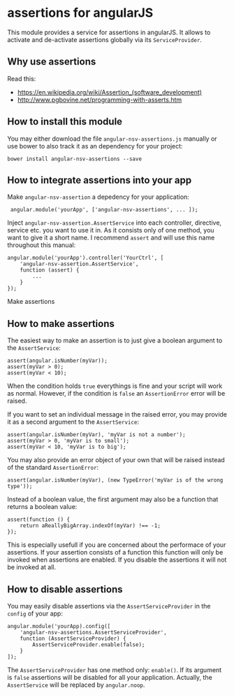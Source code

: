 # assertions for angularJS

This module provides a service for assertions in angularJS. It allows to activate and de-activate assertions globally via its `ServiceProvider`.

## Why use assertions

Read this:

- https://en.wikipedia.org/wiki/Assertion_(software_development)
- http://www.pgbovine.net/programming-with-asserts.htm

## How to install this module

You may either download the file `angular-nsv-assertions.js` manually or use bower
to also track it as an dependency for your project:
```
bower install angular-nsv-assertions --save
```

## How to integrate assertions into your app

Make `angular-nsv-assertion` a depedency for your application:
```
 angular.module('yourApp', ['angular-nsv-assertions', ... ]);
```
Inject `angular-nsv-assertion.AssertService` into each controller, directive, service etc. you want to use it in. As it consists
only of one method, you want to give it a short name. I recommend `assert` and will use this name throughout this manual:
```
angular.module('yourApp').controller('YourCtrl', [
	'angular-nsv-assertion.AssertService',
	function (assert) {
		...
	}
});	
```	
Make assertions

## How to make assertions

The easiest way to make an assertion is to just give a boolean argument to the `AssertService`:

	assert(angular.isNumber(myVar));
	assert(myVar > 0);
	assert(myVar < 10);
	
When the condition holds `true` everythings is fine and your script will work as normal. However, if the condition is `false` an `AssertionError` error will be raised.

If you want to set an individual message in the raised error, you may provide it as a second argument to the `AssertService`:

	assert(angular.isNumber(myVar), 'myVar is not a number');
	assert(myVar > 0, 'myVar is to small');
	assert(myVar < 10, 'myVar is to big');
	
You may also provide an error object of your own that will be raised instead of the standard `AssertionError`:

	assert(angular.isNumber(myVar), (new TypeError('myVar is of the wrong type'));

Instead of a boolean value, the first argument may also be a function that returns a boolean value:

	assert(function () {
		return aReallyBigArray.indexOf(myVar) !== -1;
	});
	
This is especially usefull if you are concerned about the performace of your assertions. If your assertion consists of a function this function
will only be invoked when assertions are enabled. If you disable the assertions it will not be invoked at all.

## How to disable assertions

You may easily disable assertions via the `AssertServiceProvider` in the `config` of your app:

	angular.module('yourApp).config([
		'angular-nsv-assertions.AssertServiceProvider',
		function (AssertServiceProvider) {
			AssertServiceProvider.enable(false);
		}
	]);
	
The `AssertServiceProvider` has one method only: `enable()`. If its argument is `false` assertions will be disabled for all your
application. Actually, the `AssertService` will be replaced by `angular.noop`.
	
